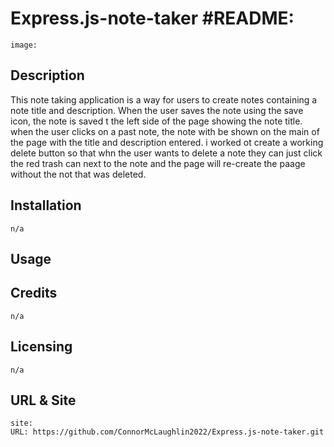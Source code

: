 # Express.js-note-taker #README:

    
    image:
    
    
## Description

This note taking application is a way for users to create notes containing a note title and description. When the user saves the note using the save icon, the note is saved t the left side of the page showing the note title. when the user clicks on a past note, the note with be shown on the main of the page with the title and description entered. i worked ot create a working delete button so that whn the user wants to delete a note they can just click the red trash can next to the note and the page will re-create the paage without the not that was deleted.


 ## Installation
    n/a

## Usage
  
## Credits
    n/a

## Licensing
    n/a
        
## URL & Site
    site: 
    URL: https://github.com/ConnorMcLaughlin2022/Express.js-note-taker.git
   
